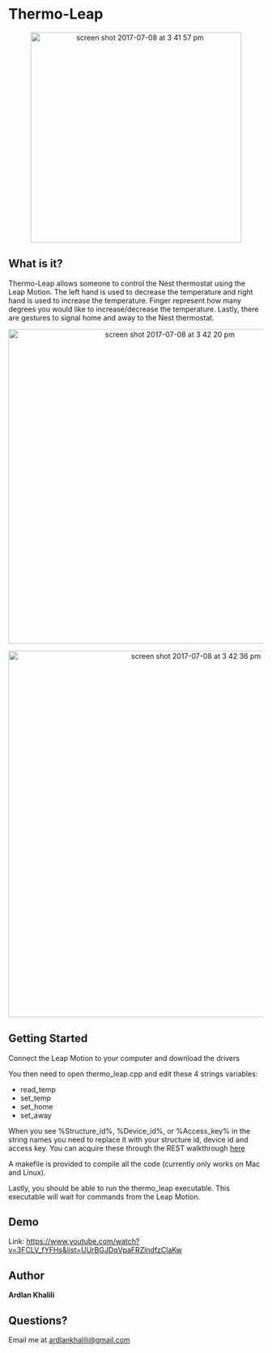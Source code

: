 # Thermo-Leap

<p align="center">
<img width="416" alt="screen shot 2017-07-08 at 3 41 57 pm" src="https://user-images.githubusercontent.com/23054357/27988627-27844a6e-63f4-11e7-8f09-98e936df0ff4.png">
</p>

## What is it?
Thermo-Leap allows someone to control the Nest thermostat using the Leap Motion. The left hand is used to decrease the temperature and right hand is used to increase the temperature. Finger represent how many degrees you would like to increase/decrease the temperature. Lastly, there are  gestures to signal home and away to the Nest thermostat.

<p align="center">
<img width="622" alt="screen shot 2017-07-08 at 3 42 20 pm" src="https://user-images.githubusercontent.com/23054357/27988684-dcfcd900-63f5-11e7-9009-b88080612ec6.png">
</p>


<p align="center">
<img width="725" alt="screen shot 2017-07-08 at 3 42 36 pm" src="https://user-images.githubusercontent.com/23054357/27988685-ed35fde2-63f5-11e7-9dd5-50660b4bc4ee.png">
</p>

## Getting Started

Connect the Leap Motion to your computer and download the drivers

You then need to open thermo_leap.cpp and edit these 4 strings variables: 
* read_temp
* set_temp
* set_home
* set_away

When you see %Structure_id%, %Device_id%, or %Access_key% in the string names you need to replace it with your structure id, device id and access key. You can acquire these through the REST walkthrough [here](https://developers.nest.com/documentation/cloud/rest-quick-guide/)

A makefile is provided to compile all the code (currently only works on Mac and Linux).

Lastly, you should be able to run the thermo_leap executable. This executable will wait for commands from the Leap Motion.

## Demo
 
 Link: https://www.youtube.com/watch?v=3FCLV_fYFHs&list=UUrBGJDqVpaFRZlndfzClaKw 

## Author

**Ardlan Khalili**

## Questions?

Email me at ardlankhalili@gmail.com